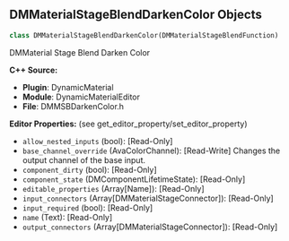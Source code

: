 ## DMMaterialStageBlendDarkenColor Objects

```python
class DMMaterialStageBlendDarkenColor(DMMaterialStageBlendFunction)
```

DMMaterial Stage Blend Darken Color

**C++ Source:**

- **Plugin**: DynamicMaterial
- **Module**: DynamicMaterialEditor
- **File**: DMMSBDarkenColor.h

**Editor Properties:** (see get_editor_property/set_editor_property)

- ``allow_nested_inputs`` (bool):  [Read-Only]
- ``base_channel_override`` (AvaColorChannel):  [Read-Write] Changes the output channel of the base input.
- ``component_dirty`` (bool):  [Read-Only]
- ``component_state`` (DMComponentLifetimeState):  [Read-Only]
- ``editable_properties`` (Array[Name]):  [Read-Only]
- ``input_connectors`` (Array[DMMaterialStageConnector]):  [Read-Only]
- ``input_required`` (bool):  [Read-Only]
- ``name`` (Text):  [Read-Only]
- ``output_connectors`` (Array[DMMaterialStageConnector]):  [Read-Only]

<a id="unreal.DMMaterialStageBlendDifference"></a>
